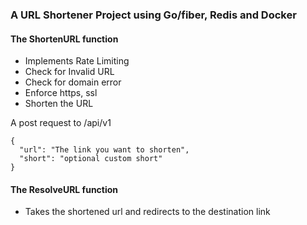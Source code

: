### A URL Shortener Project using Go/fiber, Redis and Docker

#### The ShortenURL function 
- Implements Rate Limiting
- Check for Invalid URL
- Check for domain error
- Enforce https, ssl
- Shorten the URL

A post request to /api/v1
```
{
  "url": "The link you want to shorten",
  "short": "optional custom short"
}
```

#### The ResolveURL function
- Takes the shortened url and redirects to the destination link
